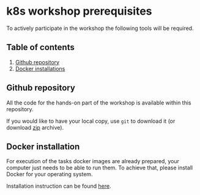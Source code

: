 # k8s workshop prerequisites

To actively participate in the workshop the following tools will be required.

## Table of contents

1. [Github repository](#github-repository)
2. [Docker installations](#docker-installation)

## Github repository

All the code for the hands-on part of the workshop is available within this
repository.

If you would like to have your local copy, use `git` to download it (or download
[zip](https://github.com/3fs/k8s-workshop/archive/master.zip) archive).

## Docker installation

For execution of the tasks docker images are already prepared, your computer
just needs to be able to run them. To achieve that, please install Docker for
your operating system.

Installation instruction can be found [here](./docker_installation.md).

